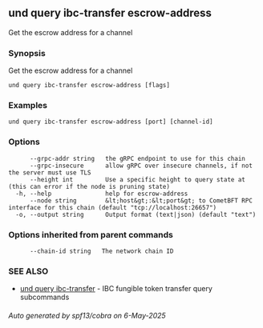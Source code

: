 ## und query ibc-transfer escrow-address

Get the escrow address for a channel

### Synopsis

Get the escrow address for a channel

```
und query ibc-transfer escrow-address [flags]
```

### Examples

```
und query ibc-transfer escrow-address [port] [channel-id]
```

### Options

```
      --grpc-addr string   the gRPC endpoint to use for this chain
      --grpc-insecure      allow gRPC over insecure channels, if not the server must use TLS
      --height int         Use a specific height to query state at (this can error if the node is pruning state)
  -h, --help               help for escrow-address
      --node string        &lt;host&gt;:&lt;port&gt; to CometBFT RPC interface for this chain (default "tcp://localhost:26657")
  -o, --output string      Output format (text|json) (default "text")
```

### Options inherited from parent commands

```
      --chain-id string   The network chain ID
```

### SEE ALSO

* [und query ibc-transfer](und_query_ibc-transfer.md)	 - IBC fungible token transfer query subcommands

###### Auto generated by spf13/cobra on 6-May-2025
